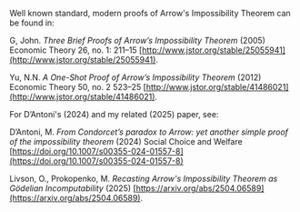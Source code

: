 Well known standard, modern proofs of Arrow's Impossibility Theorem can be found in:

G, John. *Three Brief Proofs of Arrow’s Impossibility Theorem* (2005) Economic Theory 26, no. 1: 211–15 [http://www.jstor.org/stable/25055941](http://www.jstor.org/stable/25055941).

Yu, N.N. *A One-Shot Proof of Arrow’s Impossibility Theorem* (2012) Economic Theory 50, no. 2 523–25 [http://www.jstor.org/stable/41486021](http://www.jstor.org/stable/41486021).

For D’Antoni's (2024) and my related (2025) paper, see:

D’Antoni, M. *From Condorcet’s paradox to Arrow: yet another simple proof of the impossibility theorem* (2024) Social Choice and Welfare [https://doi.org/10.1007/s00355-024-01557-8](https://doi.org/10.1007/s00355-024-01557-8)

Livson, O., Prokopenko, M. *Recasting Arrow's Impossibility Theorem as Gödelian Incomputability* (2025) [https://arxiv.org/abs/2504.06589](https://arxiv.org/abs/2504.06589).